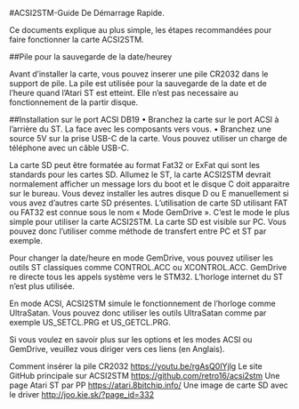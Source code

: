 #ACSI2STM-Guide De Démarrage Rapide.

Ce documents explique au plus simple, les étapes recommandées pour faire fonctionner la carte ACSI2STM.

##Pile pour la sauvegarde de la date/heurey

Avant d’installer la carte, vous pouvez inserer une pile CR2032 dans le support de pile. La pile est utilisée pour la sauvegarde de la date et de l’heure quand l’Atari ST est etteint. Elle n’est pas necessaire au fonctionnement de la partir disque.

##Installation sur le port ACSI DB19
•	Branchez la carte sur le port ACSI à l’arrière du ST. La face avec les composants vers vous. 
•	Branchez une source 5V sur la prise USB-C de la carte. Vous pouvez utiliser un charge de téléphone avec un câble USB-C.

La carte SD peut être formatée au format Fat32 or ExFat qui sont les standards pour les cartes SD.
Allumez le ST, la carte ACSI2STM devrait normalement afficher un message lors du boot et le disque C doit apparaitre sur le bureau. Vous devez installer les autres disque D ou E manuellement si vous avez d’autres carte SD présentes.
L’utilisation de carte SD utilisant FAT ou FAT32 est connue sous le nom « Mode GemDrive ». C’est le mode le plus simple pour utiliser la carte ACSI2STM. La carte SD est visible sur PC. Vous pouvez donc l’utiliser comme méthode de transfert entre PC et ST par exemple.

Pour changer la date/heure en mode GemDrive, vous pouvez utiliser les outils ST classiques comme CONTROL.ACC ou XCONTROL.ACC. GemDrive re directe tous les appels système vers le STM32. L’horloge internet du ST n’est plus utilisée.
 

En mode ACSI, ACSI2STM simule le fonctionnement de l’horloge comme UltraSatan. Vous pouvez donc utiliser les outils UltraSatan comme par exemple  US_SETCL.PRG et US_GETCL.PRG. 

Si vous voulez en savoir plus sur les options et les modes ACSI ou GemDrive, veuillez vous diriger vers ces liens (en Anglais).

Comment insérer la pile CR2032 https://youtu.be/rgAsQ0IYjlg
Le site GitHub principale sur ACSI2STM  https://github.com/retro16/acsi2stm
Une page Atari ST par PP https://atari.8bitchip.info/
Une image de carte SD avec le driver  http://joo.kie.sk/?page_id=332
